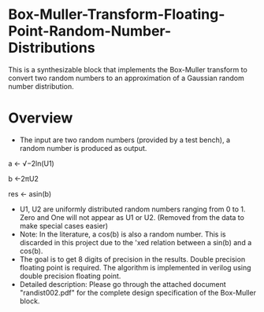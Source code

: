 # Box-Muller-Transform-Floating-Point-Random-Number-Distributions

This is a synthesizable block that implements the Box-Muller transform to convert two random numbers to an approximation of a Gaussian random number distribution.

# Overview

- The input are two random numbers (provided by a test bench), a random number is produced as output.

a ← √−2ln(U1)

b ←2πU2

res ← asin(b)

- U1, U2 are uniformly distributed random numbers ranging from 0 to 1. Zero and One will not appear as U1 or U2. (Removed from the data to make special cases easier)
- Note: In the literature, a cos(b) is also a random number. This is discarded in this project due to the 'xed relation between a sin(b) and a cos(b).
- The goal is to get 8 digits of precision in the results. Double precision floating point is required. The algorithm is implemented in verilog using double precision floating point.
- Detailed description: Please go through the attached document "randist002.pdf" for the complete design specification of the Box-Muller block.
